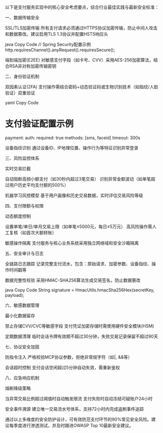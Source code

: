 以下是支付服务实现中的核心安全考虑要点，综合行业最佳实践与最新安全标准：

一、数据传输安全

SSL/TLS加密传输‌
所有支付请求必须通过HTTPS协议加密传输，防止中间人攻击和数据篡改。建议启用TLS 1.3协议并配置HSTS响应头

java
Copy Code
// Spring Security配置示例
http.requiresChannel().anyRequest().requiresSecure();


端到端加密(E2EE)‌
对敏感支付字段（如卡号、CVV）采用AES-256加密算法，结合RSA非对称加密传输密钥

二、身份验证机制

双因素认证(2FA)‌
支付操作需结合密码+动态验证码或生物识别技术（如指纹/人脸验证）双重验证

yaml
Copy Code
# 支付验证配置示例
payment:
  auth:
    required: true
    methods: [sms, faceid]
    timeout: 300s


设备指纹识别‌
通过设备ID、IP地理位置、操作行为等特征识别异常登录

三、风险监控体系

实时交易拦截‌

自动阻断高频小额支付（如30秒内超过3笔交易）
识别异常金额波动（如单笔超过用户历史平均支付额的500%）

机器学习风控模型‌
基于用户画像和历史交易数据，实时评估交易风险等级

四、支付限额与权限

动态额度控制‌

设置单笔/单日/单月交易上限（如单笔≤5000元，每日≤5万元）
高风险操作需人工复核（如首次大额转账）

敏感操作隔离‌
支付服务与核心业务系统采用独立网络域和安全沙箱隔离

五、安全审计与日志

全链路日志跟踪‌
记录完整支付流水，包含：原始请求、加密参数、设备指纹、操作时间戳等

数据完整性校验‌
采用HMAC-SHA256算法生成交易签名，防止数据篡改

java
Copy Code
String signature = HmacUtils.hmacSha256Hex(secretKey, payload);

六、敏感数据管理

最小化数据留存‌

禁止存储CVV/CVC等敏感字段
支付凭证加密存储时需使用硬件安全模块(HSM)

定期数据清理‌
临时会话令牌有效期不超过30分钟，失败交易记录保留不超过90天

七、协议安全加固

防指令注入‌
严格校验MCP协议参数，拒绝非常规字符（如|, &&等）

会话超时控制‌
支付会话空闲超过5分钟自动失效，需重新鉴权

八、应急响应机制

熔断降级策略‌

当异常交易比例超过阈值时自动触发限流
支付失败时自动冻结可疑账户24小时

安全事件溯源‌
建立唯一交易流水号体系，支持72小时内完成盗刷事件追踪

通过以上多维度的安全防护设计，可有效防范支付环节的90%常见安全风险。建议每季度进行渗透测试，并及时跟进OWASP Top 10最新安全建议。